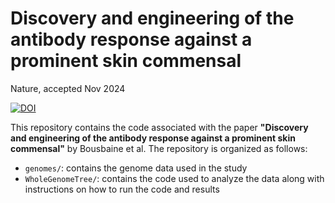 # Discovery and engineering of the antibody response against a prominent skin commensal

Nature, accepted Nov 2024

[![DOI](https://zenodo.org/badge/DOI/10.5281/zenodo.14183493.svg)](https://doi.org/10.5281/zenodo.14183493)

This repository contains the code associated with the paper **"Discovery and engineering of the antibody response against a prominent skin commensal"** by Bousbaine et al. The repository is organized as follows:

- `genomes/`: contains the genome data used in the study
- `WholeGenomeTree/`: contains the code used to analyze the data along with instructions on how to run the code and results